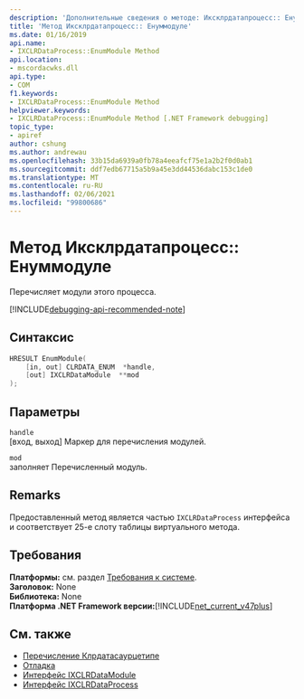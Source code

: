 ```yaml
---
description: 'Дополнительные сведения о методе: Иксклрдатапроцесс:: Енуммодуле'
title: 'Метод Иксклрдатапроцесс:: Енуммодуле'
ms.date: 01/16/2019
api.name:
- IXCLRDataProcess::EnumModule Method
api.location:
- mscordacwks.dll
api.type:
- COM
f1.keywords:
- IXCLRDataProcess::EnumModule Method
helpviewer.keywords:
- IXCLRDataProcess::EnumModule Method [.NET Framework debugging]
topic_type:
- apiref
author: cshung
ms.author: andrewau
ms.openlocfilehash: 33b15da6939a0fb78a4eeafcf75e1a2b2f0d0ab1
ms.sourcegitcommit: ddf7edb67715a5b9a45e3dd44536dabc153c1de0
ms.translationtype: MT
ms.contentlocale: ru-RU
ms.lasthandoff: 02/06/2021
ms.locfileid: "99800686"
---
```

# <a name="ixclrdataprocessenummodule-method"></a>Метод Иксклрдатапроцесс:: Енуммодуле

Перечисляет модули этого процесса.

[!INCLUDE[debugging-api-recommended-note](../../../../includes/debugging-api-recommended-note.md)]

## <a name="syntax"></a>Синтаксис

```cpp
HRESULT EnumModule(
    [in, out] CLRDATA_ENUM  *handle,
    [out] IXCLRDataModule  **mod
);
```

## <a name="parameters"></a>Параметры

`handle`\
[вход, выход] Маркер для перечисления модулей.

`mod`\
заполняет Перечисленный модуль.

## <a name="remarks"></a>Remarks

Предоставленный метод является частью `IXCLRDataProcess` интерфейса и соответствует 25-е слоту таблицы виртуального метода.

## <a name="requirements"></a>Требования

**Платформы:** см. раздел [Требования к системе](../../get-started/system-requirements.md).  
**Заголовок:** None  
**Библиотека:** None  
**Платформа .NET Framework версии:**[!INCLUDE[net_current_v47plus](../../../../includes/net-current-v47plus.md)]  

## <a name="see-also"></a>См. также

- [Перечисление Клрдатасаурцетипе](clrdatasourcetype-enumeration.md)
- [Отладка](index.md)
- [Интерфейс IXCLRDataModule](ixclrdatamodule-interface.md)
- [Интерфейс IXCLRDataProcess](ixclrdataprocess-interface.md)
